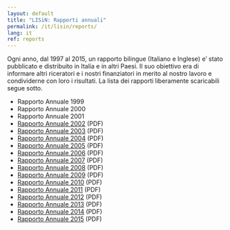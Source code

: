 ```yaml
---
layout: default
title: "LISiN: Rapporti annuali"
permalink: /it/lisin/reports/
lang: it
ref: reports
---
```


Ogni anno, dal 1997 al 2015, un rapporto bilingue (Italiano e Inglese) e’ stato pubblicato e distribuito in Italia e in altri Paesi. Il suo obiettivo era di informare altri riceratori e i nostri finanziatori in merito al nostro lavoro e condividerne con loro i risultati. La lista dei rapporti liberamente scaricabili segue sotto.

* Rapporto Annuale 1999
* Rapporto Annuale 2000
* Rapporto Annuale 2001
* [Rapporto Annuale 2002](/assets/pdfs/lisin_reports/annual_report_2002.pdf) (PDF)
* [Rapporto Annuale 2003](/assets/pdfs/lisin_reports/annual_report_2003.pdf) (PDF)
* [Rapporto Annuale 2004](/assets/pdfs/lisin_reports/annual_report_2004.pdf) (PDF)
* [Rapporto Annuale 2005](/assets/pdfs/lisin_reports/annual_report_2005.pdf) (PDF)
* [Rapporto Annuale 2006](/assets/pdfs/lisin_reports/annual_report_2006.pdf) (PDF)
* [Rapporto Annuale 2007](/assets/pdfs/lisin_reports/annual_report_2007.pdf) (PDF)
* [Rapporto Annuale 2008](/assets/pdfs/lisin_reports/annual_report_2008.pdf) (PDF)
* [Rapporto Annuale 2009](/assets/pdfs/lisin_reports/annual_report_2009.pdf) (PDF)
* [Rapporto Annuale 2010](/assets/pdfs/lisin_reports/annual_report_2010.pdf) (PDF)
* [Rapporto Annuale 2011](/assets/pdfs/lisin_reports/annual_report_2011.pdf) (PDF)
* [Rapporto Annuale 2012](/assets/pdfs/lisin_reports/annual_report_2012.pdf) (PDF)
* [Rapporto Annuale 2013](/assets/pdfs/lisin_reports/annual_report_2013.pdf) (PDF)
* [Rapporto Annuale 2014](/assets/pdfs/lisin_reports/annual_report_2014.pdf) (PDF)
* [Rapporto Annuale 2015](/assets/pdfs/lisin_reports/annual_report_2015.pdf) (PDF)